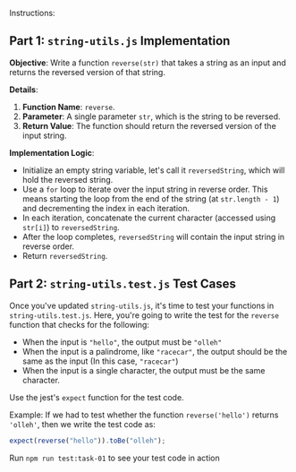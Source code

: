 Instructions:

## Part 1: `string-utils.js` Implementation

**Objective**: Write a function `reverse(str)` that takes a string as an input and returns the reversed version of that string.

**Details**:

1. **Function Name**: `reverse`.
2. **Parameter**: A single parameter `str`, which is the string to be reversed.
3. **Return Value**: The function should return the reversed version of the input string.

**Implementation Logic**:

- Initialize an empty string variable, let's call it `reversedString`, which will hold the reversed string.
- Use a `for` loop to iterate over the input string in reverse order. This means starting the loop from the end of the string (at `str.length - 1`) and decrementing the index in each iteration.
- In each iteration, concatenate the current character (accessed using `str[i]`) to `reversedString`.
- After the loop completes, `reversedString` will contain the input string in reverse order.
- Return `reversedString`.

## Part 2: `string-utils.test.js` Test Cases

Once you've updated `string-utils.js`, it's time to test your functions in `string-utils.test.js`. Here, you're going to write the test for the `reverse` function that checks for the following:

- When the input is `"hello"`, the output must be `"olleh"`
- When the input is a palindrome, like `"racecar"`, the output should be the same as the input (In this case, `"racecar"`)
- When the input is a single character, the output must be the same character.

Use the jest's `expect` function for the test code.

Example:
If we had to test whether the function `reverse('hello')` returns `'olleh'`, then we write the test code as:

```js
expect(reverse("hello")).toBe("olleh");
```

Run `npm run test:task-01` to see your test code in action
